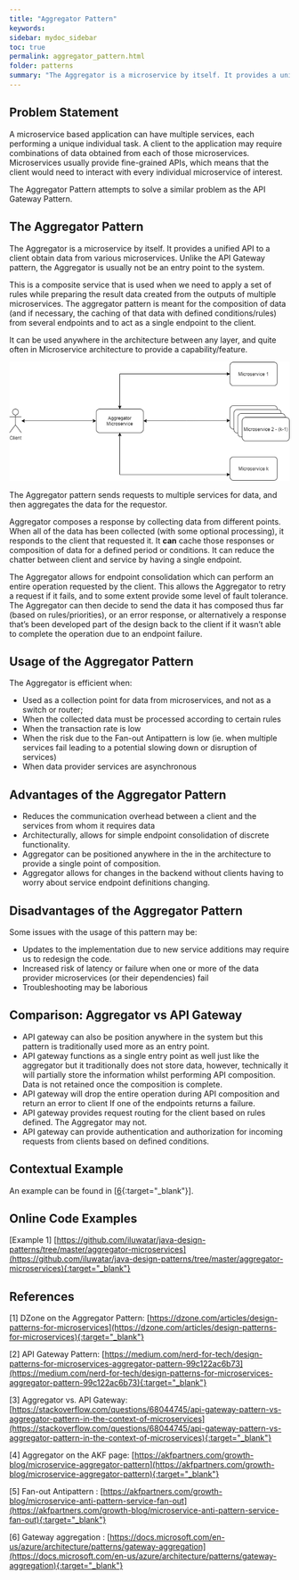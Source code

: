 ```yaml
---
title: "Aggregator Pattern"
keywords: 
sidebar: mydoc_sidebar
toc: true
permalink: aggregator_pattern.html
folder: patterns
summary: "The Aggregator is a microservice by itself. It provides a unified API to a client obtain data from various microservices. Unlike the API Gateway pattern, the Aggregator is usually not be an entry point to the system."
---
```


## Problem Statement

A microservice based application can have multiple services, each performing a unique individual task. A client to the application may require combinations of data obtained from each of those microservices. Microservices usually provide fine-grained APIs, which means that the client would need to interact with every individual microservice of interest.

The Aggregator Pattern attempts to solve a similar problem as the API Gateway Pattern.

## The Aggregator Pattern

The Aggregator is a microservice by itself. It provides a unified API to a client obtain data from various microservices. Unlike the API Gateway pattern, the Aggregator is usually not be an entry point to the system.

This is a composite service that is used when we need to apply a set of rules while preparing the result data created from the outputs of multiple microservices. The aggregator pattern is meant for the composition of data (and if necessary, the caching of that data with defined conditions/rules) from several endpoints and to act as a single endpoint to the client.

It can be used anywhere in the architecture between any layer, and quite often in Microservice architecture to provide a capability/feature.

![image001](media/aggregator_pattern01.png) 

The Aggregator pattern sends requests to multiple services for data, and then aggregates the data for the requestor.

Aggregator composes a response by collecting data from different points. When all of the data has been collected (with some optional processing), it responds to the client that requested it. It **can** cache those responses or composition of data for a defined period or conditions. It can reduce the chatter between client and service by having a single endpoint.

The Aggregator allows for endpoint consolidation which can perform an entire operation requested by the client. This allows the Aggregator to retry a request if it fails, and to some extent provide some level of fault tolerance. The Aggregator can then decide to send the data it has composed thus far (based on rules/priorities), or an error response, or alternatively a response that’s been developed part of the design back to the client if it wasn’t able to complete the operation due to an endpoint failure.

## Usage of the Aggregator Pattern

The Aggregator is efficient when:

*   Used as a collection point for data from microservices, and not as a switch or router;
*   When the collected data must be processed according to certain rules
*   When the transaction rate is low
*   When the risk due to the Fan-out Antipattern is low (ie. when multiple services fail leading to a potential slowing down or disruption of services)
*   When data provider services are asynchronous

## Advantages of the Aggregator Pattern

*   Reduces the communication overhead between a client and the services from whom it requires data
*   Architecturally, allows for simple endpoint consolidation of discrete functionality.
*   Aggregator can be positioned anywhere in the in the architecture to provide a single point of composition.
*   Aggregator allows for changes in the backend without clients having to worry about service endpoint definitions changing.

## Disadvantages of the Aggregator Pattern

Some issues with the usage of this pattern may be:

*   Updates to the implementation due to new service additions may require us to redesign the code.
*   Increased risk of latency or failure when one or more of the data provider microservices (or their dependencies) fail
*   Troubleshooting may be laborious

## Comparison: Aggregator vs API Gateway

*   API gateway can also be position anywhere in the system but this pattern is traditionally used more as an entry point.
*   API gateway functions as a single entry point as well just like the aggregator but it traditionally does not store data, however, technically it will partially store the information whilst performing API composition. Data is not retained once the composition is complete.
*   API gateway will drop the entire operation during API composition and return an error to client If one of the endpoints returns a failure.
*   API gateway provides request routing for the client based on rules defined. The Aggregator may not.
*   API gateway can provide authentication and authorization for incoming requests from clients based on defined conditions.

## Contextual Example

An example can be found in \[[6](https://docs.microsoft.com/en-us/azure/architecture/patterns/gateway-aggregation){:target="_blank"}\].

## Online Code Examples

\[Example 1\] [https://github.com/iluwatar/java-design-patterns/tree/master/aggregator-microservices](https://github.com/iluwatar/java-design-patterns/tree/master/aggregator-microservices){:target="_blank"}

## References

\[1\] DZone on the Aggregator Pattern: [https://dzone.com/articles/design-patterns-for-microservices](https://dzone.com/articles/design-patterns-for-microservices){:target="_blank"}

\[2\] API Gateway Pattern: [https://medium.com/nerd-for-tech/design-patterns-for-microservices-aggregator-pattern-99c122ac6b73](https://medium.com/nerd-for-tech/design-patterns-for-microservices-aggregator-pattern-99c122ac6b73){:target="_blank"}

\[3\] Aggregator vs. API Gateway: [https://stackoverflow.com/questions/68044745/api-gateway-pattern-vs-aggregator-pattern-in-the-context-of-microservices](https://stackoverflow.com/questions/68044745/api-gateway-pattern-vs-aggregator-pattern-in-the-context-of-microservices){:target="_blank"}

\[4\] Aggregator on the AKF page: [https://akfpartners.com/growth-blog/microservice-aggregator-pattern](https://akfpartners.com/growth-blog/microservice-aggregator-pattern){:target="_blank"}

\[5\] Fan-out Antipattern : [https://akfpartners.com/growth-blog/microservice-anti-pattern-service-fan-out](https://akfpartners.com/growth-blog/microservice-anti-pattern-service-fan-out){:target="_blank"}

\[6\] Gateway aggregation : [https://docs.microsoft.com/en-us/azure/architecture/patterns/gateway-aggregation](https://docs.microsoft.com/en-us/azure/architecture/patterns/gateway-aggregation){:target="_blank"}